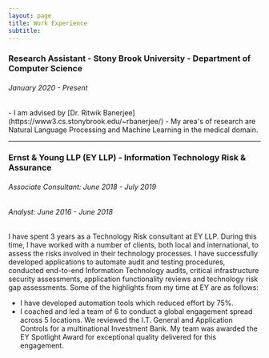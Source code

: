 ```yaml
---
layout: page
title: Work Experience
subtitle: 
---
```


<head>
    <!-- Global site tag (gtag.js) - Google Analytics -->
<script async src="https://www.googletagmanager.com/gtag/js?id=UA-175479624-1"></script>
<script>
  window.dataLayer = window.dataLayer || [];
  function gtag(){dataLayer.push(arguments);}
  gtag('js', new Date());

  gtag('config', 'UA-175479624-1');
</script>

</head>

<h3>Research Assistant - Stony Brook University - Department of Computer Science</h3>
<h6>January 2020 - Present</h6>
- I am advised by [Dr. Ritwik Banerjee](https://www3.cs.stonybrook.edu/~rbanerjee/)
- My area's of research are Natural Language Processing and Machine Learning in the medical domain.
<hr/>
<h3>Ernst & Young LLP (EY LLP) - Information Technology Risk & Assurance</h3>
<h6>Associate Consultant: June 2018 - July 2019</h6>
<h6>Analyst: June 2016 - June 2018</h6>

I have spent 3 years as a Technology Risk consultant at EY LLP. During this time, I have worked with a number of clients, both local and international, to assess the risks involved in their technology processes. I have successfully developed applications to automate audit and testing procedures, conducted end-to-end Information Technology audits, critical infrastructure security assessments, application functionality reviews and technology risk gap assessments. Some of the highlights from my time at EY are as follows:
- I have developed automation tools which reduced effort by 75%.
- I coached and led a team of 6 to conduct a global engagement spread across 5 locations. We reviewed the I.T. General and Application Controls for a multinational Investment Bank. My team was awarded the EY Spotlight Award for exceptional quality delivered for this engagement.